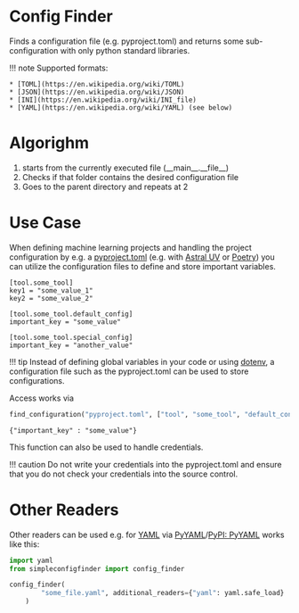 # Config Finder
Finds a configuration file (e.g. pyproject.toml) and returns some sub-configuration with only python standard libraries.


!!! note
    Supported formats:

    * [TOML](https://en.wikipedia.org/wiki/TOML)
    * [JSON](https://en.wikipedia.org/wiki/JSON)
    * [INI](https://en.wikipedia.org/wiki/INI_file)
    * [YAML](https://en.wikipedia.org/wiki/YAML) (see below)

# Algorighm

1. starts from the currently executed file (\_\_main\_\_.\_\_file\_\_)
2. Checks if that folder contains the desired configuration file
3. Goes to the parent directory and repeats at 2


# Use Case
When defining machine learning projects and handling the project configuration by e.g. a [pyproject.toml](https://packaging.python.org/en/latest/guides/writing-pyproject-toml/) (e.g. with [Astral UV](https://docs.astral.sh/uv/) or  [Poetry](https://python-poetry.org/)) you can utilize the configuration files to define and store important variables.

    [tool.some_tool]
    key1 = "some_value_1"
    key2 = "some_value_2"

    [tool.some_tool.default_config]
    important_key = "some_value"

    [tool.some_tool.special_config]
    important_key = "another_value"

!!! tip
    Instead of defining global variables in your code or using [dotenv](https://pypi.org/project/python-dotenv/), a configuration file such as the pyproject.toml can be used to store configurations.

Access works via

```python
find_configuration("pyproject.toml", ["tool", "some_tool", "default_config"])
```

    {"important_key" : "some_value"}    
    

This function can also be used to handle credentials.

!!! caution
    Do not write your credentials into the pyproject.toml and ensure that you do not check your credentials into the source control.

#  Other Readers
Other readers can be used e.g. for [YAML](https://en.wikipedia.org/wiki/YAML) via [PyYAML](https://pyyaml.org/)/[PyPI: PyYAML](https://pypi.org/project/PyYAML/) works like this:

```python
import yaml
from simpleconfigfinder import config_finder

config_finder(
        "some_file.yaml", additional_readers={"yaml": yaml.safe_load}
    )
```
